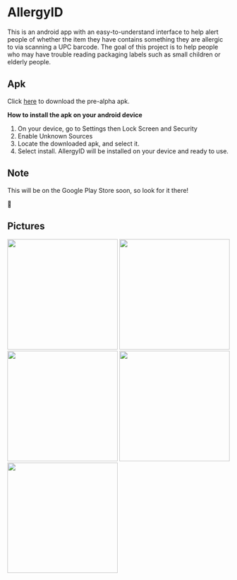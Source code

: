 # AllergyID

This is an android app with an easy-to-understand interface to help alert people of whether the item they have contains something they are allergic to via scanning a UPC barcode. The goal of this project is to help people who may have trouble reading packaging labels such as small children or elderly people.

## Apk
Click [here](https://drive.google.com/uc?export=download&id=0B2L9l_EX4hVga1VHZlVoS3NUT0k) to download the pre-alpha apk. 

**How to install the apk on your android device** 
  1. On your device, go to Settings then Lock Screen and Security
  2. Enable Unknown Sources
  3. Locate the downloaded apk, and select it. 
  4. Select install. AllergyID will be installed on your device and ready to use. 

## Note
This will be on the Google Play Store soon, so look for it there!

:rocket:

## Pictures
<img src="https://cloud.githubusercontent.com/assets/20408527/21628179/6fcd8a9c-d1eb-11e6-8b18-b5badc260492.png" width = "250"> <img src="https://cloud.githubusercontent.com/assets/20408527/21628181/749a78b4-d1eb-11e6-98f4-2e940e76b755.png" width = "250"> <img src="https://cloud.githubusercontent.com/assets/20408527/21628184/771714da-d1eb-11e6-960f-60d12fb555db.png" width = "250"> <img src="https://cloud.githubusercontent.com/assets/20408527/21628185/7cd9a32e-d1eb-11e6-8065-1ff965b653ea.png" width = "250"> <img src="https://cloud.githubusercontent.com/assets/20408527/21628187/7f146070-d1eb-11e6-8070-c5ae002174e2.png" width = "250">
